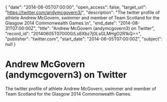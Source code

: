 {
  "date": "2014-06-05T07:00:00", 
  "open_access": false, 
  "target_url": "https://twitter.com/andymcgovern3/", 
  "description": "The twitter profile of athlete Andrew McGovern, swimmer and member of Team Scotland for the Glasgow 2014 Commonwealth Games.\n", 
  "end_date": "2014-08-31T07:00:00Z", 
  "title": "Andrew  McGovern (andymcgovern3) on Twitter", 
  "record_id": "20140605T070000/Ls6Xbz7j0LsGLMHgO2R1kQ==", 
  "publisher": "twitter.com", 
  "start_date": "2014-06-05T07:00:00Z", 
  "subject": null
}

# Andrew  McGovern (andymcgovern3) on Twitter

The twitter profile of athlete Andrew McGovern, swimmer and member of Team Scotland for the Glasgow 2014 Commonwealth Games.
